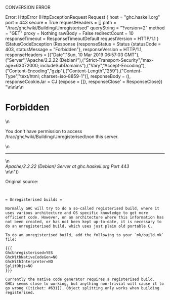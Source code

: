 CONVERSION ERROR

Error: HttpError (HttpExceptionRequest Request {
  host                 = "ghc.haskell.org"
  port                 = 443
  secure               = True
  requestHeaders       = []
  path                 = "/trac/ghc/wiki/Building/Unregisterised"
  queryString          = "?version=2"
  method               = "GET"
  proxy                = Nothing
  rawBody              = False
  redirectCount        = 10
  responseTimeout      = ResponseTimeoutDefault
  requestVersion       = HTTP/1.1
}
 (StatusCodeException (Response {responseStatus = Status {statusCode = 403, statusMessage = "Forbidden"}, responseVersion = HTTP/1.1, responseHeaders = [("Date","Sun, 10 Mar 2019 06:57:03 GMT"),("Server","Apache/2.2.22 (Debian)"),("Strict-Transport-Security","max-age=63072000; includeSubDomains"),("Vary","Accept-Encoding"),("Content-Encoding","gzip"),("Content-Length","259"),("Content-Type","text/html; charset=iso-8859-1")], responseBody = (), responseCookieJar = CJ {expose = []}, responseClose' = ResponseClose}) "<!DOCTYPE HTML PUBLIC \"-//IETF//DTD HTML 2.0//EN\">\n<html><head>\n<title>403 Forbidden</title>\n</head><body>\n<h1>Forbidden</h1>\n<p>You don't have permission to access /trac/ghc/wiki/Building/Unregisterised\non this server.</p>\n<hr>\n<address>Apache/2.2.22 (Debian) Server at ghc.haskell.org Port 443</address>\n</body></html>\n"))

Original source:

```trac


= Unregisterised builds =

Normally GHC will try to do a so-called registerised build, where it uses various architecture and OS specific knowledge to get more efficient code. However, on an architecture where this information has not been created, or has not been kept up-to-date, it is necessary to do an unregisterised build, which uses just plain old portable C.

To do an unregisterised build, add the following to your `mk/build.mk` file:

{{{
GhcUnregisterised=YES                                                     
GhcWithNativeCodeGen=NO                                                   
GhcWithInterpreter=NO                                                     
SplitObjs=NO
}}}

Currently the native code generator requires a registerised build. GHCi seems close to working, but anything non-trivial will cause it to go wrong ([ticket: #631]). Object splitting only works when building registerised.

```
